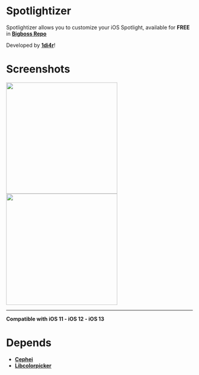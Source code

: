 # Spotlightizer
Spotlightizer allows you to customize your iOS Spotlight, available for **FREE** in [**Bigboss Repo**](http://apt.thebigboss.org/onepackage.php?bundleid=cf.1di4r.spotlightizer&db=)

Developed by [**1di4r**](https://www.twitter.com/1di4r)!

# Screenshots
<img src="https://moreinfo.thebigboss.org/moreinfo/spotlightizer1.jpg" height="300" style="max-width:100%;">                        <img src="https://moreinfo.thebigboss.org/moreinfo/spotlightizer3.jpg" height="300" style="max-width:100%;">

<hr>

<b>Compatible with iOS 11 - iOS 12 - iOS 13</b>

# Depends
+ [**Cephei**](http://cydia.saurik.com/package/ws.hbang.common/)
+ [**Libcolorpicker**](http://cydia.saurik.com/package/org.thebigboss.libcolorpicker/)

 
